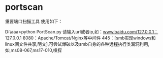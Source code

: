 # portscan
重要端口扫描工具
使用如下：

D:\aaa>python PortScan.py
请输入url或者ip,如：www.baidu.com/127.0.0.1：
127.0.0.1
8080：Apache/Tomcat/Nginx等中间件
445：[smb实现windows和linux间文件共享,明文],可尝试爆破以及smb自身的各种远程执行类漏洞利用,如,ms08-067,ms17-010,嗅探
